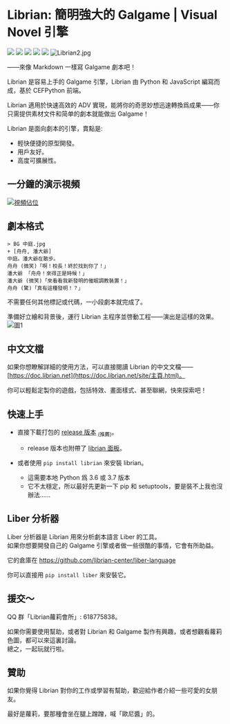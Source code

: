 # Librian: 簡明強大的 Galgame | Visual Novel 引擎

[![](https://img.shields.io/github/stars/RimoChan/Librian.svg)](https://github.com/RimoChan/Librian/stargazers)
[![](https://img.shields.io/badge/platform-windows%20%7C%20linux-%23989898)](https://en.wikipedia.org/wiki/Microsoft_Windows)
[![](https://img.shields.io/github/release/RimoChan/librian.svg)](https://github.com/RimoChan/Librian/releases)
[![](https://img.shields.io/codacy/grade/cc567bfd3e374eb494825aae3ce3e7cf)](https://www.codacy.com/manual/s60481235/Librian?utm_source=github.com&amp;utm_medium=referral&amp;utm_content=RimoChan/Librian&amp;utm_campaign=Badge_Grade)
[![](https://img.shields.io/github/license/RimoChan/Librian.svg)](https://github.com/RimoChan/Librian/blob/master/LICENSE)
![Librian2.jpg](https://cdn.jsdelivr.net/gh/RimoChan/librian/文檔/Librian2.jpg)    

——來像 Markdown 一樣寫 Galgame 劇本吧！

Librian 是容易上手的 Galgame 引擎，Librian 由 Python 和 JavaScript 編寫而成，基於 CEFPython 前端。  

Librian 適用於快速高效的 ADV 實現，能將你的奇思妙想迅速轉換爲成果——你只需提供素材文件和简单的劇本就能做出 Galgame！

Librian 是面向劇本的引擎，賣點是: 

-   輕快便捷的原型開發。
-   用戶友好。
-   高度可擴展性。

## 一分鐘的演示視頻

[![視頻佔位](https://cdn.jsdelivr.net/gh/RimoChan/librian/文檔/視頻佔位.jpg)](https://librian.net/視頻/轉.webm)

## 劇本格式

```liber
> BG 中庭.jpg
+ [舟舟, 潘大爺]
中庭。潘大爺在散步。
舟舟 (微笑)「啊！校長！終於找到你了！」
潘大爺 「舟舟！來得正是時候！」
潘大爺 (微笑)「來看看我新發明的催眠調教裝置！」
舟舟 (驚)「真有這種發明！？」
```

不需要任何其他標記或代碼，一小段劇本就完成了。  

準備好立繪和背景後，運行 Librian 主程序並啓動工程——演出是這樣的效果。  
![圖1](https://cdn.jsdelivr.net/gh/RimoChan/librian/文檔/樣例_潘大爺.jpg)

## 中文文檔

如果你想瞭解詳細的使用方法，可以直接閱讀 Librian 的中文文檔——[https://doc.librian.net](https://doc.librian.net/site/主頁.html)。

你可以輕鬆定製你的遊戲，包括特效、畫面樣式、甚至聯網，快來探索吧！

## 快速上手

+ 直接下載打包的 [release 版本](https://github.com/RimoChan/Librian/releases) <sub>(推薦)</sub>。
    - release 版本也附帶了 [librian 面板](https://github.com/RimoChan/Librian)。

+ 或者使用 `pip install librian` 來安裝 librian。
    - 這需要本地 Python 爲 3.6 或 3.7 版本
    - 它不太穩定，所以最好先更新一下 pip 和 setuptools，要是裝不上我也沒辦法……

## Liber 分析器

Liber 分析器是 Librian 用來分析劇本語言 Liber 的工具。  
如果你想要開發自己的 Galgame 引擎或者做一些很酷的事情，它會有所助益。

它的倉庫在 <https://github.com/librian-center/liber-language>

你可以直接用 `pip install liber` 來安裝它。

## 援交～

QQ 群「Librian蘿莉會所」: 618775838。

如果你需要使用幫助，或者對 Librian 和 Galgame 製作有興趣，或者想觀看蘿莉色圖，都可以來這裏討論。  
總之，一起玩就行啦。

## 贊助

如果你覺得 Librian 對你的工作或學習有幫助，歡迎給作者介紹一些可愛的女朋友。

最好是蘿莉，要那種會坐在腿上蹭蹭，喊「歐尼醬」的。
